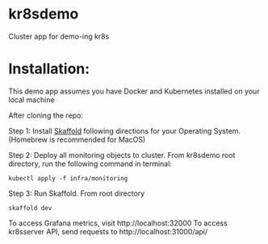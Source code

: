 # kr8sdemo
Cluster app for demo-ing kr8s

# Installation:

This demo app assumes you have Docker and Kubernetes installed on your local machine

After cloning the repo: 

Step 1: Install [Skaffold](https://skaffold.dev/docs/install/#standalone-binary) following directions for your Operating System.  (Homebrew is recommended for MacOS)

Step 2: Deploy all monitoring objects to cluster.  From kr8sdemo root directory, run the following command in terminal:

```console
kubectl apply -f infra/monitoring
```

Step 3: Run Skaffold. From root directory

```console
skaffold dev
```

To access Grafana metrics, visit http://localhost:32000
To access kr8sserver API, send requests to http://localhost:31000/api/